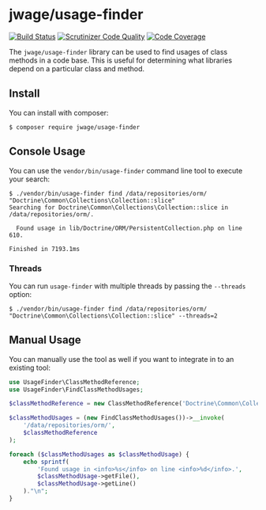 # jwage/usage-finder

[![Build Status](https://travis-ci.org/jwage/usage-finder.svg)](https://travis-ci.org/jwage/usage-finder)
[![Scrutinizer Code Quality](https://scrutinizer-ci.com/g/jwage/usage-finder/badges/quality-score.png?b=master)](https://scrutinizer-ci.com/g/jwage/usage-finder/?branch=master)
[![Code Coverage](https://scrutinizer-ci.com/g/jwage/usage-finder/badges/coverage.png?b=master)](https://scrutinizer-ci.com/g/jwage/usage-finder/?branch=master)

The `jwage/usage-finder` library can be used to find usages of class methods in a code base. This is useful for
determining what libraries depend on a particular class and method.

## Install

You can install with composer:

    $ composer require jwage/usage-finder

## Console Usage

You can use the `vendor/bin/usage-finder` command line tool to execute your search:

    $ ./vendor/bin/usage-finder find /data/repositories/orm/ "Doctrine\Common\Collections\Collection::slice"
    Searching for Doctrine\Common\Collections\Collection::slice in /data/repositories/orm/.

      Found usage in lib/Doctrine/ORM/PersistentCollection.php on line 610.

    Finished in 7193.1ms

### Threads

You can run `usage-finder` with multiple threads by passing the `--threads` option:

    $ ./vendor/bin/usage-finder find /data/repositories/orm/ "Doctrine\Common\Collections\Collection::slice" --threads=2

## Manual Usage

You can manually use the tool as well if you want to integrate in to an existing tool:

```php
use UsageFinder\ClassMethodReference;
use UsageFinder\FindClassMethodUsages;

$classMethodReference = new ClassMethodReference('Doctrine\Common\Collections\Collection::slice');

$classMethodUsages = (new FindClassMethodUsages())->__invoke(
    '/data/repositories/orm/',
    $classMethodReference
);

foreach ($classMethodUsages as $classMethodUsage) {
    echo sprintf(
        'Found usage in <info>%s</info> on line <info>%d</info>.',
        $classMethodUsage->getFile(),
        $classMethodUsage->getLine()
    )."\n";
}
```
